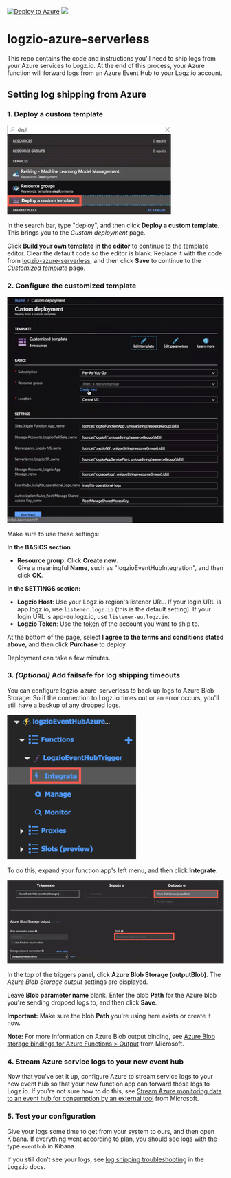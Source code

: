 [![Deploy to Azure](http://azuredeploy.net/deploybutton.png)](https://azuredeploy.net/)
<a href="https://azuredeploy.net/" target="_blank">
    <img src="http://azuredeploy.net/deploybutton.png"/>
</a>

# logzio-azure-serverless
This repo contains the code and instructions you'll need to ship logs from your Azure services to Logz.io.
At the end of this process, your Azure function will forward logs from an Azure Event Hub to your Logz.io account.

## Setting log shipping from Azure

### 1. Deploy a custom template

![Search menu](img/search-deploy-custom-template.png)

In the search bar, type "deploy", and then click **Deploy a custom template**.
This brings you to the _Custom deployment_ page.

Click **Build your own template in the editor** to continue to the template editor.
Clear the default code so the editor is blank.
Replace it with the code from [logzio-azure-serverless](https://raw.githubusercontent.com/logzio/logzio-azure-serverless/master/azuredeploy.json), and then click **Save** to continue to the _Customized template_ page.

### 2. Configure the customized template

![Customized template](img/customized-template-step-2.png)

Make sure to use these settings:

**In the BASICS section**
* **Resource group**: Click **Create new**. <br />
  Give a meaningful **Name**, such as "logzioEventHubIntegration", and then click **OK**.

**In the SETTINGS section:**
* **Logzio Host**: Use your Logz.io region's listener URL.
  If your login URL is app.logz.io, use `listener.logz.io` (this is the default setting).
  If your login URL is app-eu.logz.io, use `listener-eu.logz.io`.
* **Logzio Token**: Use the [token](https://app.logz.io/#/dashboard/settings/general) of the account you want to ship to.

At the bottom of the page, select **I agree to the terms and conditions stated above**, and then click **Purchase** to deploy.

Deployment can take a few minutes.

### 3. _(Optional)_ Add failsafe for log shipping timeouts

You can configure logzio-azure-serverless to back up logs to Azure Blob Storage.
So if the connection to Logz.io times out or an error occurs, you'll still have a backup of any dropped logs.

![Function app left menu](img/function-app-menu-integrate.png)

To do this, expand your function app's left menu, and then click **Integrate**.

![New Blob output](img/azure-blob-storage-outputblob.png)

In the top of the triggers panel, click **Azure Blob Storage (outputBlob)**.
The _Azure Blob Storage output_ settings are displayed.

Leave **Blob parameter name** blank.
Enter the blob **Path** for the Azure blob you're sending dropped logs to, and then click **Save**.

**Important:** Make sure the blob **Path** you're using here exists or create it now.

**Note:** For more information on Azure Blob output binding, see [Azure Blob storage bindings for Azure Functions > Output](https://docs.microsoft.com/en-us/azure/azure-functions/functions-bindings-storage-blob#output) from Microsoft.

### 4. Stream Azure service logs to your new event hub

Now that you've set it up, configure Azure to stream service logs to your new event hub so that your new function app can forward those logs to Logz.io.
If you're not sure how to do this, see [Stream Azure monitoring data to an event hub for consumption by an external tool](https://docs.microsoft.com/en-us/azure/monitoring-and-diagnostics/monitor-stream-monitoring-data-event-hubs) from Microsoft.

### 5. Test your configuration

Give your logs some time to get from your system to ours, and then open Kibana.
If everything went according to plan, you should see logs with the type `eventhub` in Kibana.

If you still don’t see your logs, see [log shipping troubleshooting](https://docs.logz.io/user-guide/log-shipping/log-shipping-troubleshooting.html) in the Logz.io docs.
